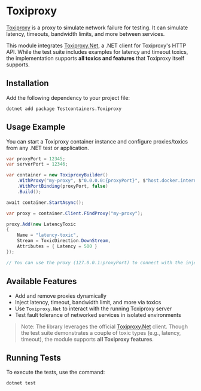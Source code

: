 # Toxiproxy

[Toxiproxy](https://github.com/Shopify/toxiproxy) is a proxy to simulate network failure for testing. It can simulate latency, timeouts, bandwidth limits, and more between services.

This module integrates [Toxiproxy.Net](https://github.com/mdevilliers/Toxiproxy.Net), a .NET client for Toxiproxy's HTTP API. While the test suite includes examples for latency and timeout toxics, the implementation supports **all toxics and features** that Toxiproxy itself supports.

## Installation

Add the following dependency to your project file:

```shell
dotnet add package Testcontainers.Toxiproxy
```

## Usage Example

You can start a Toxiproxy container instance and configure proxies/toxics from any .NET test or application.

```csharp
var proxyPort = 12345;
var serverPort = 12346;

var container = new ToxiproxyBuilder()
    .WithProxy("my-proxy", $"0.0.0.0:{proxyPort}", $"host.docker.internal:{serverPort}")
    .WithPortBinding(proxyPort, false)
    .Build();

await container.StartAsync();

var proxy = container.Client.FindProxy("my-proxy");

proxy.Add(new LatencyToxic
{
    Name = "latency-toxic",
    Stream = ToxicDirection.DownStream,
    Attributes = { Latency = 500 }
});

// You can use the proxy (127.0.0.1:proxyPort) to connect with the injected network condition.
```

## Available Features

- Add and remove proxies dynamically
- Inject latency, timeout, bandwidth limit, and more via toxics
- Use `Toxiproxy.Net` to interact with the running Toxiproxy server
- Test fault tolerance of networked services in isolated environments

> Note: The library leverages the official [Toxiproxy.Net](https://github.com/mdevilliers/Toxiproxy.Net) client. Though the test suite demonstrates a couple of toxic types (e.g., latency, timeout), the module supports **all Toxiproxy features**.

## Running Tests

To execute the tests, use the command:

```shell
dotnet test
```

